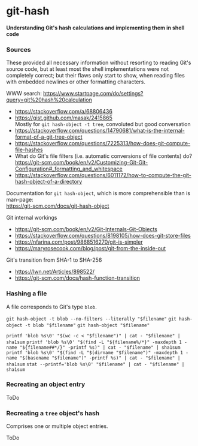 # git-hash
**Understanding Git's hash calculations and implementing them in shell code**

### Sources
These provided all necessary information without resorting to reading Git's source code, but at least most the shell implementations were not completely correct; but their flaws only start to show, when reading files with embedded newlines or other formatting characters.

WWW search: https://www.startpage.com/do/settings?query=git%20hash%20calculation
- https://stackoverflow.com/a/68806436
- https://gist.github.com/masak/2415865<br />
  Mostly for `git hash-object -t tree`, convoluted but good conversation
- https://stackoverflow.com/questions/14790681/what-is-the-internal-format-of-a-git-tree-object
- https://stackoverflow.com/questions/7225313/how-does-git-compute-file-hashes
- What do Git's file filters (i.e. automatic conversions of file contents) do?<br />
  https://git-scm.com/book/en/v2/Customizing-Git-Git-Configuration#_formatting_and_whitespace
- https://stackoverflow.com/questions/6011172/how-to-compute-the-git-hash-object-of-a-directory

Documentation for `git hash-object`, which is more comprehensible than is man-page:<br />
https://git-scm.com/docs/git-hash-object

Git internal workings
- https://git-scm.com/book/en/v2/Git-Internals-Git-Objects
- https://stackoverflow.com/questions/8198105/how-does-git-store-files
- https://nfarina.com/post/9868516270/git-is-simpler
- https://maryrosecook.com/blog/post/git-from-the-inside-out

Git's transition from SHA-1 to SHA-256
- https://lwn.net/Articles/898522/
- https://git-scm.com/docs/hash-function-transition

### Hashing a file

A file corresponds to Git's type `blob`.

`git hash-object -t blob --no-filters --literally "$filename"`
`git hash-object -t blob "$filename"`
`git hash-object "$filename"`

`printf 'blob %s\0' "$(wc -c < "$filename")" | cat - "$filename" | sha1sum`
`printf 'blob %s\0' "$(find -L "${filename%/*}" -maxdepth 1 -name "${filename##*/}" -printf %s)" | cat - "$filename" | sha1sum`
`printf 'blob %s\0' "$(find -L "$(dirname "$filename")" -maxdepth 1 -name "$(basename "$filename")" -printf %s)" | cat - "$filename" | sha1sum`
`stat --printf='blob %s\0' "$filename" | cat - "$filename" | sha1sum`

### Recreating an object entry

ToDo

### Recreating a `tree` object's hash

Comprises one or multiple object entries.

ToDo
